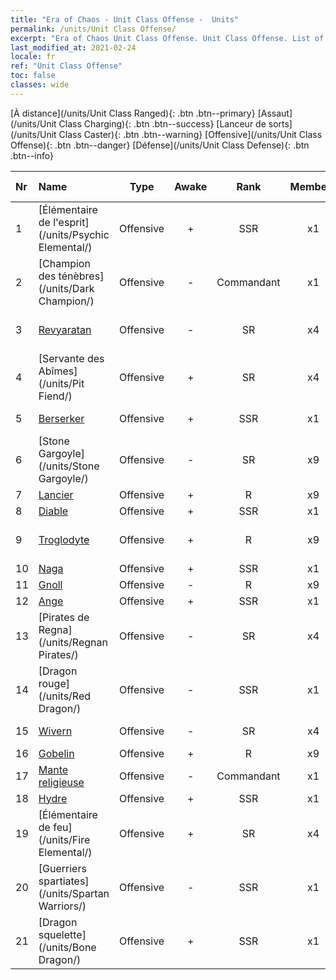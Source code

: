 ```yaml
---
title: "Era of Chaos - Unit Class Offense -  Units"
permalink: /units/Unit Class Offense/
excerpt: "Era of Chaos Unit Class Offense. Unit Class Offense. List of Unit Class in Era of Chaos"
last_modified_at: 2021-02-24
locale: fr
ref: "Unit Class Offense"
toc: false
classes: wide
---
```

 [À distance](/units/Unit Class Ranged){: .btn .btn--primary} [Assaut](/units/Unit Class Charging){: .btn .btn--success} [Lanceur de sorts](/units/Unit Class Caster){: .btn .btn--warning} [Offensive](/units/Unit Class Offense){: .btn .btn--danger} [Défense](/units/Unit Class Defense){: .btn .btn--info} 

  | Nr |         Name        |   Type   | Awake |    Rank   |   Members     |  Stars  |  Attack  |     HP    | Awaken Name  |
  |:---|:--------------------|:--------:|:-----:|:---------:|:-------------:|:-------:|:--------:|:---------:|:-------------|
  | 1 | [Élémentaire de l'esprit](/units/Psychic Elemental/) | Offensive | + | SSR | x1 | <i class="fas fa-star"/><i class="fas fa-star"/><i class="fas fa-star"/> | 212.0 | 1749 |  Élémentaire de magie  |
  | 2 | [Champion des ténèbres](/units/Dark Champion/) | Offensive | - | Commandant | x1 | <i class="fas fa-star"/><i class="fas fa-star"/><i class="fas fa-star"/> | 1029.5 | 9504 |   -   |
  | 3 | [Revyaratan](/units/Revyaratan/) | Offensive | - | SR | x4 | <i class="fas fa-star"/><i class="fas fa-star"/><i class="fas fa-star"/> | 1267.1 | 7128 |  Monstre marin ancestral  |
  | 4 | [Servante des Abîmes](/units/Pit Fiend/) | Offensive | + | SR | x4 | <i class="fas fa-star"/><i class="fas fa-star"/> | 174.9 | 1850 |  Seigneur des Abîmes  |
  | 5 | [Berserker](/units/Berserker/) | Offensive | + | SSR | x1 | <i class="fas fa-star"/><i class="fas fa-star"/><i class="fas fa-star"/> | 678.8 | 5317 |  Hurleur macabre  |
  | 6 | [Stone Gargoyle](/units/Stone Gargoyle/) | Offensive | - | SR | x9 | <i class="fas fa-star"/><i class="fas fa-star"/> | 48.0 | 300 |    |
  | 7 | [Lancier](/units/Pikeman/) | Offensive | + | R | x9 | <i class="fas fa-star"/> | 84.4 | 645 |  Hallebardier  |
  | 8 | [Diable](/units/Devil/) | Offensive | + | SSR | x1 | <i class="fas fa-star"/><i class="fas fa-star"/><i class="fas fa-star"/> | 792.0 | 5431 |  Archidiable  |
  | 9 | [Troglodyte](/units/Troglodyte/) | Offensive | + | R | x9 | <i class="fas fa-star"/> | 86.0 | 744 |  Troglodyte des ténèbres  |
  | 10 | [Naga](/units/Naga/) | Offensive | + | SSR | x1 | <i class="fas fa-star"/><i class="fas fa-star"/><i class="fas fa-star"/> | 79.4 | 811 |  Reine Naga  |
  | 11 | [Gnoll](/units/Gnoll/) | Offensive | - | R | x9 | <i class="fas fa-star"/> | 84.4 | 761 |   -   |
  | 12 | [Ange](/units/Angel/) | Offensive | + | SSR | x1 | <i class="fas fa-star"/><i class="fas fa-star"/><i class="fas fa-star"/> | 792.0 | 5431 |  Archange  |
  | 13 | [Pirates de Regna](/units/Regnan Pirates/) | Offensive | - | SR | x4 | <i class="fas fa-star"/><i class="fas fa-star"/> | 99.3 | 695 |  Roi des pirates  |
  | 14 | [Dragon rouge](/units/Red Dragon/) | Offensive | - | SSR | x1 | <i class="fas fa-star"/><i class="fas fa-star"/><i class="fas fa-star"/> | 769.3 | 5431 |   -   |
  | 15 | [Wivern](/units/Wyvern/) | Offensive | - | SR | x4 | <i class="fas fa-star"/><i class="fas fa-star"/><i class="fas fa-star"/> | 500.0 | 5544 |  Monarque Wivern  |
  | 16 | [Gobelin](/units/Goblin/) | Offensive | + | R | x9 | <i class="fas fa-star"/> | 82.7 | 761 |  Hobgobelin  |
  | 17 | [Mante religieuse](/units/Mantis/) | Offensive | - | Commandant | x1 | <i class="fas fa-star"/><i class="fas fa-star"/><i class="fas fa-star"/> | 1140.4 | 6336 |   -   |
  | 18 | [Hydre](/units/Hydra/) | Offensive | + | SSR | x1 | <i class="fas fa-star"/><i class="fas fa-star"/><i class="fas fa-star"/> | 769.3 | 5770 |  Pyrohydre  |
  | 19 | [Élémentaire de feu](/units/Fire Elemental/) | Offensive | + | SR | x4 | <i class="fas fa-star"/><i class="fas fa-star"/> | 195.0 | 1682 |  Élémentaire d'énergie  |
  | 20 | [Guerriers spartiates](/units/Spartan Warriors/) | Offensive | - | SSR | x1 | <i class="fas fa-star"/><i class="fas fa-star"/><i class="fas fa-star"/> | 216.0 | 2825 |   -   |
  | 21 | [Dragon squelette](/units/Bone Dragon/) | Offensive | + | SSR | x1 | <i class="fas fa-star"/><i class="fas fa-star"/><i class="fas fa-star"/> | 758.0 | 5770 |  Dragon fantôme  |

